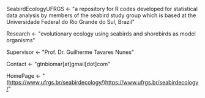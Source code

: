 SeabirdEcologyUFRGS <- "a repository for R codes developed for statistical data analysis by members of the seabird study group 
                       which is based at the Universidade Federal do Rio Grande do Sul, Brazil"

Research <- "evolutionary ecology using seabirds and shorebirds as model organisms"

Supervisor <- "Prof. Dr. Guilherme Tavares Nunes"

Contact <- "gtnbiomar[at]gmail[dot]com"

HomePage <- "(https://www.ufrgs.br/seabirdecology/)https://www.ufrgs.br/seabirdecology/"
